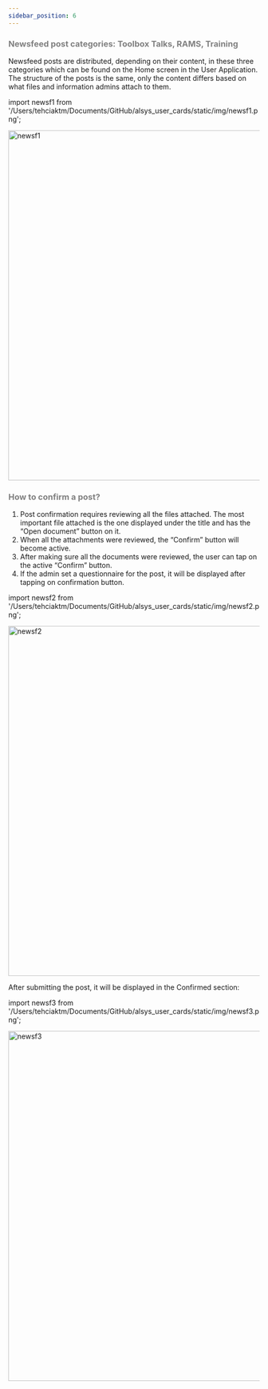 ```yaml
---
sidebar_position: 6
---
```




### <font color="gray">Newsfeed post categories: Toolbox Talks, RAMS, Training</font>

Newsfeed posts are distributed, depending on their content, in these three categories which can be found on the Home screen in the User Application. 
The structure of the posts is the same, only the content differs based on what files and information admins attach to them. 

import newsf1 from '/Users/tehciaktm/Documents/GitHub/alsys_user_cards/static/img/newsf1.png';

<img src={newsf1} alt="newsf1" width="700"/>

### <font color="gray">How to confirm a post?</font>

 1. Post confirmation requires reviewing all the files attached. The most important file attached is the one displayed under the title and has the “Open document” button on it.
 2. When all the attachments were reviewed, the “Confirm” button will become active.
 3. After making sure all the documents were reviewed, the user can tap on the active “Confirm” button.
 4. If the admin set a questionnaire for the post, it will be displayed after tapping on confirmation button.

import newsf2 from '/Users/tehciaktm/Documents/GitHub/alsys_user_cards/static/img/newsf2.png';

<img src={newsf2} alt="newsf2" width="700"/>

After submitting the post, it will be displayed in the Confirmed section:

import newsf3 from '/Users/tehciaktm/Documents/GitHub/alsys_user_cards/static/img/newsf3.png';

<img src={newsf3} alt="newsf3" width="700"/>

